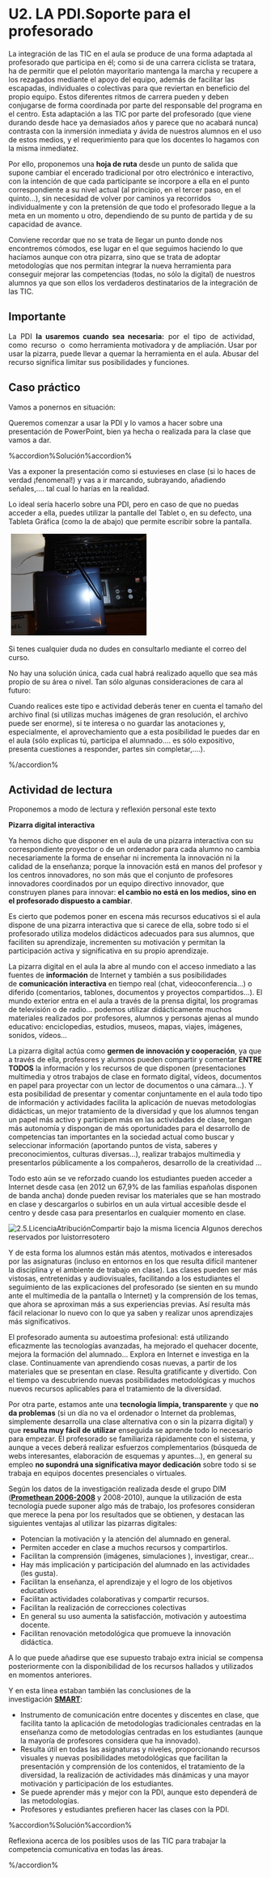 
# U2.  LA PDI.Soporte para el profesorado

La integración de las TIC en el aula se produce de una forma adaptada al profesorado que participa en él; como si de una carrera ciclista se tratara, ha de permitir que el pelotón mayoritario mantenga la marcha y recupere a los rezagados mediante el apoyo del equipo, además de facilitar las escapadas, individuales o colectivas para que reviertan en beneficio del propio equipo. Estos diferentes ritmos de carrera pueden y deben conjugarse de forma coordinada por parte del responsable del programa en el centro. Esta adaptación a las TIC por parte del profesorado (que viene durando desde hace ya demasiados años y parece que no acabará nunca) contrasta con la inmersión inmediata y ávida de nuestros alumnos en el uso de estos medios, y el requerimiento para que los docentes lo hagamos con la misma inmediatez.

Por ello, proponemos una **hoja de ruta** desde un punto de salida que supone cambiar el encerado tradicional por otro electrónico e interactivo, con la intención de que cada participante se incorpore a ella en el punto correspondiente a su nivel actual (al principio, en el tercer paso, en el quinto...), sin necesidad de volver por caminos ya recorridos individualmente y con la pretensión de que todo el profesorado llegue a la meta en un momento u otro, dependiendo de su punto de partida y de su capacidad de avance.

Conviene recordar que no se trata de llegar un punto donde nos encontremos cómodos, ese lugar en el que seguimos haciendo lo que hacíamos aunque con otra pizarra, sino que se trata de adoptar metodologías que nos permitan integrar la nueva herramienta para conseguir mejorar las competencias (todas, no sólo la digital) de nuestros alumnos ya que son ellos los verdaderos destinatarios de la integración de las TIC.

## Importante

La  PDI  **la  usaremos  cuando  sea  necesaria:**  por  el  tipo  de  actividad,  como  recurso  o  como herramienta motivadora y de ampliación. Usar por usar la pizarra, puede llevar a quemar la herramienta en el aula. Abusar del recurso significa limitar sus posibilidades y funciones.

## Caso práctico

Vamos a ponernos en situación:

Queremos comenzar a usar la PDI y lo vamos a hacer sobre una presentación de PowerPoint, bien ya hecha o realizada para la clase que vamos a dar.

%accordion%Solución%accordion%

Vas a exponer la presentación como si estuvieses en clase (si lo haces de verdad ¡fenomenal!) y vas a ir marcando, subrayando, añadiendo señales,.... tal cual lo harías en la realidad.

Lo ideal sería hacerlo sobre una PDI, pero en caso de que no puedas acceder a ella, puedes utilizar la pantalle del Tablet o, en su defecto, una Tableta Gráfica (como la de abajo) que permite escribir sobre la pantalla.

![2.4: Imagen Propia](img/capturadatableta.jpg)

Si tenes cualquier duda no dudes en consultarlo mediante el correo del curso.

No hay una solución única, cada cual habrá realizado aquello que sea más propio de su área o nivel. Tan sólo algunas consideraciones de cara al futuro:

Cuando realices este tipo e actividad deberás tener en cuenta el tamaño del archivo final (si utilizas muchas imágenes de gran resolución, el archivo puede ser enorme), si te interesa o no guardar las anotaciones y, especialmente, el aprovechamiento que a esta posibilidad le puedes dar en el aula (sólo explicas tú, participa el alumnado.... es sólo expositivo, presenta cuestiones a responder, partes sin completar,....).

%/accordion%







## Actividad de lectura

Proponemos a modo de lectura y reflexión personal este texto 

**Pizarra digital interactiva**

Ya hemos dicho que disponer en el aula de una pizarra interactiva con su correspondiente proyector o de un ordenador para cada alumno no cambia necesariamente la forma de enseñar ni incrementa la innovación ni la calidad de la enseñanza; porque la innovación está en manos del profesor y los centros innovadores, no son más que el conjunto de profesores innovadores coordinados por un equipo directivo innovador, que construyen planes para innovar: **el cambio no está en los medios, sino en el profesorado dispuesto a cambiar**.

Es cierto que podemos poner en escena más recursos educativos si el aula dispone de una pizarra interactiva que si carece de ella, sobre todo si el profesorado utiliza modelos didácticos adecuados para sus alumnos, que faciliten su aprendizaje, incrementen su motivación y permitan la participación activa y significativa en su propio aprendizaje.

La pizarra digital en el aula la abre al mundo con el acceso inmediato a las fuentes de **información** de Internet y también a sus posibilidades de **comunicación interactiva** en tiempo real (chat, videoconferencia...) o diferido (comentarios, tablones, documentos y proyectos compartidos...). El mundo exterior entra en el aula a través de la prensa digital, los programas de televisión o de radio... podemos utilizar didácticamente muchos materiales realizados por profesores, alumnos y personas ajenas al mundo educativo: enciclopedias, estudios, museos, mapas, viajes, imágenes, sonidos, vídeos...

La pizarra digital actúa como **germen de innovación y cooperación**, ya que a través de ella, profesores y alumnos pueden compartir y comentar **ENTRE TODOS** la información y los recursos de que disponen (presentaciones multimedia y otros trabajos de clase en formato digital, vídeos, documentos en papel para proyectar con un lector de documentos o una cámara...). Y esta posibilidad de presentar y comentar conjuntamente en el aula todo tipo de información y actividades facilita la aplicación de nuevas metodologías didácticas, un mejor tratamiento de la diversidad y que los alumnos tengan un papel más activo y participen más en las actividades de clase, tengan más autonomía y dispongan de más oportunidades para el desarrollo de competencias tan importantes en la sociedad actual como buscar y seleccionar información (aportando puntos de vista, saberes y preconocimientos, culturas diversas...), realizar trabajos multimedia y presentarlos públicamente a los compañeros, desarrollo de la creatividad ...

Todo esto aún se ve reforzado cuando los estudiantes pueden acceder a Internet desde casa (en 2012 un 67,9% de las familias españolas disponen de banda ancha) donde pueden revisar los materiales que se han mostrado en clase y descargarlos o subirlos en un aula virtual accesible desde el centro y desde casa para presentarlos en cualquier momento en clase.


![2.5.LicenciaAtribuciónCompartir bajo la misma licencia Algunos derechos reservados por luistorresotero](http://farm7.staticflickr.com/6083/6116571974_8da85c8afe.jpg)

Y de esta forma los alumnos están más atentos, motivados e interesados por las asignaturas (incluso en entornos en los que resulta difícil mantener la disciplina y el ambiente de trabajo en clase). Las clases pueden ser más vistosas, entretenidas y audiovisuales, facilitando a los estudiantes el seguimiento de las explicaciones del profesorado (se sienten en su mundo ante el multimedia de la pantalla o Internet) y la comprensión de los temas, que ahora se aproximan más a sus experiencias previas. Así resulta más fácil relacionar lo nuevo con lo que ya saben y realizar unos aprendizajes más significativos.

El profesorado aumenta su autoestima profesional: está utilizando eficazmente las tecnologías avanzadas, ha mejorado el quehacer docente, mejora la formación del alumnado... Explora en Internet e investiga en la clase. Continuamente van aprendiendo cosas nuevas, a partir de los materiales que se presentan en clase. Resulta gratificante y divertido. Con el tiempo va descubriendo nuevas posibilidades metodológicas y muchos nuevos recursos aplicables para el tratamiento de la diversidad.

Por otra parte, estamos ante una **tecnología limpia, transparente** y que **no da problemas** (si un día no va el ordenador o Internet da problemas, simplemente desarrolla una clase alternativa con o sin la pizarra digital) y que **resulta muy fácil de utilizar** enseguida se aprende todo lo necesario para empezar. El profesorado se familiariza rápidamente con el sistema, y aunque a veces deberá realizar esfuerzos complementarios (búsqueda de webs interesantes, elaboración de esquemas y apuntes...), en general su empleo **no supondrá una significativa mayor dedicación** sobre todo si se trabaja en equipos docentes presenciales o virtuales.

Según los datos de la investigación realizada desde el grupo DIM (**[Promethean 2006-2008](http://www.slideshare.net/peremarques/investigaciones-sobre-las-pizarras-interactivas-promethean-presentation)** y 2008-2010), aunque la utilización de esta tecnología puede suponer algo más de trabajo, los profesores consideran que merece la pena por los resultados que se obtienen, y destacan las siguientes ventajas al utilizar las pizarras digitales:

- Potencian la motivación y la atención del alumnado en general.
- Permiten acceder en clase a muchos recursos y compartirlos.
- Facilitan la comprensión (imágenes, simulaciones ), investigar, crear...
- Hay más implicación y participación del alumnado en las actividades (les gusta).
- Facilitan la enseñanza, el aprendizaje y el logro de los objetivos educativos
- Facilitan actividades colaborativas y compartir recursos.
- Facilitan la realización de correcciones colectivas
- En general su uso aumenta la satisfacción, motivación y autoestima docente.
- Facilitan renovación metodológica que promueve la innovación didáctica.

A lo que puede añadirse que ese supuesto trabajo extra inicial se compensa posteriormente con la disponibilidad de los recursos hallados y utilizados en momentos anteriores.

Y en esta línea estaban también las conclusiones de la investigación **[SMART](http://www.peremarques.net/pdigital/es/SMART.htm)**:

- Instrumento de comunicación entre docentes y discentes en clase, que facilita tanto la aplicación de metodologías tradicionales centradas en la enseñanza como de metodologías centradas en los estudiantes (aunque la mayoría de profesores considera que ha innovado).
- Resulta útil en todas las asignaturas y niveles, proporcionando recursos visuales y nuevas posibilidades metodológicas que facilitan la presentación y comprensión de los contenidos, el tratamiento de la diversidad, la realización de actividades más dinámicas y una mayor motivación y participación de los estudiantes.
- Se puede aprender más y mejor con la PDI, aunque esto dependerá de las metodologías.
- Profesores y estudiantes prefieren hacer las clases con la PDI.

%accordion%Solución%accordion%

Reflexiona acerca de los posibles usos de las TIC para trabajar la competencia comunicativa en todas las áreas.

%/accordion%



